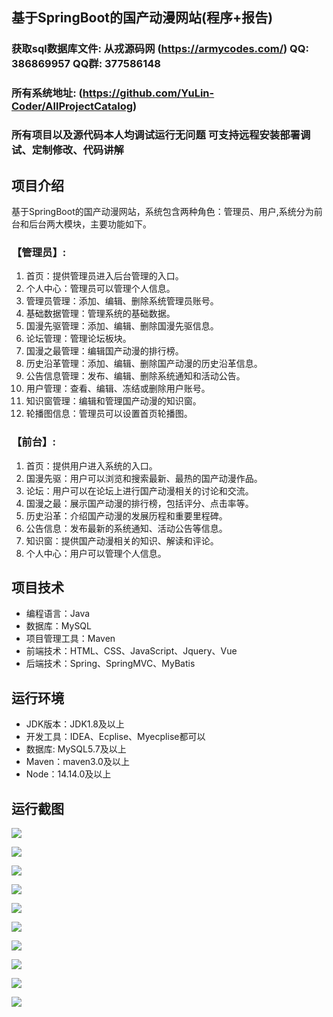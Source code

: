 ## 基于SpringBoot的国产动漫网站(程序+报告)

###  获取sql数据库文件: 从戎源码网 (https://armycodes.com/) QQ: 386869957 QQ群: 377586148
###  所有系统地址: (https://github.com/YuLin-Coder/AllProjectCatalog) 
###  所有项目以及源代码本人均调试运行无问题 可支持远程安装部署调试、定制修改、代码讲解

## 项目介绍
基于SpringBoot的国产动漫网站，系统包含两种角色：管理员、用户,系统分为前台和后台两大模块，主要功能如下。

### 【管理员】:
1. 首页：提供管理员进入后台管理的入口。
2. 个人中心：管理员可以管理个人信息。
3. 管理员管理：添加、编辑、删除系统管理员账号。
4. 基础数据管理：管理系统的基础数据。
5. 国漫先驱管理：添加、编辑、删除国漫先驱信息。
6. 论坛管理：管理论坛板块。
7. 国漫之最管理：编辑国产动漫的排行榜。
8. 历史沿革管理：添加、编辑、删除国产动漫的历史沿革信息。
9. 公告信息管理：发布、编辑、删除系统通知和活动公告。
10. 用户管理：查看、编辑、冻结或删除用户账号。
11. 知识窗管理：编辑和管理国产动漫的知识窗。
12. 轮播图信息：管理员可以设置首页轮播图。

### 【前台】:
1. 首页：提供用户进入系统的入口。
2. 国漫先驱：用户可以浏览和搜索最新、最热的国产动漫作品。
3. 论坛：用户可以在论坛上进行国产动漫相关的讨论和交流。
4. 国漫之最：展示国产动漫的排行榜，包括评分、点击率等。
5. 历史沿革：介绍国产动漫的发展历程和重要里程碑。
6. 公告信息：发布最新的系统通知、活动公告等信息。
7. 知识窗：提供国产动漫相关的知识、解读和评论。
8. 个人中心：用户可以管理个人信息。

## 项目技术
- 编程语言：Java
- 数据库：MySQL
- 项目管理工具：Maven
- 前端技术：HTML、CSS、JavaScript、Jquery、Vue
- 后端技术：Spring、SpringMVC、MyBatis

## 运行环境
- JDK版本：JDK1.8及以上
- 开发工具：IDEA、Ecplise、Myecplise都可以
- 数据库: MySQL5.7及以上
- Maven：maven3.0及以上
- Node：14.14.0及以上

## 运行截图
![](screenshot/1.png)

![](screenshot/2.png)

![](screenshot/3.png)

![](screenshot/4.png)

![](screenshot/5.png)

![](screenshot/6.png)

![](screenshot/7.png)

![](screenshot/8.png)

![](screenshot/9.png)

![](screenshot/10.png)